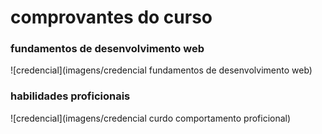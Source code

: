 # comprovantes do curso

### fundamentos de desenvolvimento web
![credencial](imagens/credencial fundamentos de desenvolvimento web)

### habilidades proficionais
![credencial](imagens/credencial curdo comportamento proficional)
